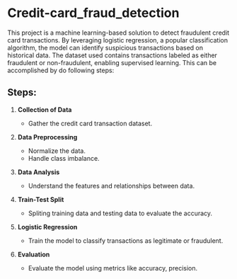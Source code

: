 # Credit-card_fraud_detection
This project is a machine learning-based solution to detect fraudulent credit card transactions. By leveraging logistic regression, a popular classification algorithm, the model can identify suspicious transactions based on historical data. The dataset used contains transactions labeled as either fraudulent or non-fraudulent, enabling supervised learning.
This can be accomplished by do following steps:
## Steps:

1. **Collection of Data**
   - Gather the credit card transaction dataset.

2. **Data Preprocessing**
   - Normalize the data.
   - Handle class imbalance.

3. **Data Analysis**
   - Understand the features and relationships between data.

4. **Train-Test Split**
   -  Spliting training data and testing data to evaluate the accuracy.

5. **Logistic Regression**
   - Train the model to classify transactions as legitimate or fraudulent.

6. **Evaluation**
   - Evaluate the model using metrics like accuracy, precision.
